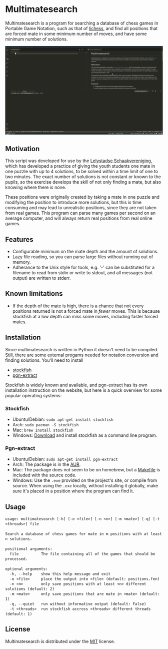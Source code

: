 # Multimatesearch
Multimatesearch is a program for searching a database of chess games in Portable
Game Notation, such as that of [lichess](https://database.lichess.org/), and
find all positions that are forced mate in some minimum number of moves, and
have some minimum number of solutions.

![](img/example.gif)

## Motivation
This script was developed for use by the
[Lelystadse Schaakvereniging](http://lelystadseschaakvereniging.nl/), which has
developed a practice of giving the youth students one mate in one puzzle with up
to 4 solutions, to be solved within a time limit of one to two minutes. The
exact number of solutions is not constant or known to the pupils, so the
exercise develops the skill of not only finding a mate, but also knowing where
there is none.

These positions were originally created by taking a mate in one puzzle and
modifying the position to introduce more solutions, but this is time consuming
and may lead to unrealistic positions, since they are not taken from real games.
This program can parse many games per second on an average computer, and will
always return real positions from real online games.

## Features
* Configurable minimum on the mate depth and the amount of solutions.
* Lazy file reading, so you can parse large files without running out of
    memory.
* Adherance to the Unix style for tools, e.g. '-' can be substituted for a
    filename to read from stdin or write to stdout, and all messages (not
    output) are written to stderr.

## Known limitations
* If the depth of the mate is high, there is a chance that not every positions
    returned is not a forced mate in *fewer* moves. This is because stockfish
    at a low depth can miss some moves, including faster forced mates.

## Installation
Since multimatesearch is written in Python it doesn't need to be compiled.
Still, there are some external progams needed for notation conversion and
finding solutions. You'll need to install

* [stockfish](https://stockfishchess.org/)
* [pgn-extract](https://www.cs.kent.ac.uk/people/staff/djb/pgn-extract/)

Stockfish is widely known and available, and pgn-extract has its own
installation instruction on the website, but here is a quick overview for some
popular operating systems:

### Stockfish
* Ubuntu/Debian: `sudo apt-get install stockfish`
* Arch: `sudo pacman -S stockfish`
* Mac: `brew install stockfish`
* Windows: [Download](https://stockfishchess.org/download/) and install
    stockfish as a command line program.

### Pgn-extract
* Ubuntu/Debian: `sudo apt-get install pgn-extract`
* Arch: The package is in the
    [AUR](https://aur.archlinux.org/packages/pgn-extract/).
* Mac: The package does not seem to be on homebrew, but a
    [Makefile](https://en.wikipedia.org/wiki/Make_(software)) is included with
    the source code.
* Windows: Use the `.exe` provided on the project's site, or compile from
    source. When using the `.exe` locally, without installing it globally, make
    sure it's placed in a position where the program can find it.

## Usage
```
usage: multimatesearch [-h] [-o <file>] [-n <n>] [-m <mate>] [-q] [-t <threads>] file

Search a database of chess games for mate in m positions with at least n solutions.

positional arguments:
  file          The file containing all of the games that should be processed.

optional arguments:
  -h, --help    show this help message and exit
  -o <file>     place the output into <file> (default: positions.fen)
  -n <n>        only save positions with at least <n> different solutions (default: 2)
  -m <mate>     only save positions that are mate in <mate> (default: 1)
  -q, --quiet   run without informative output (default: False)
  -t <threads>  run stockfish accross <threads> different threads (default: 1)
```

## License
Multimatesearch is distributed under the
[MIT](https://choosealicense.com/licenses/mit/) license.
